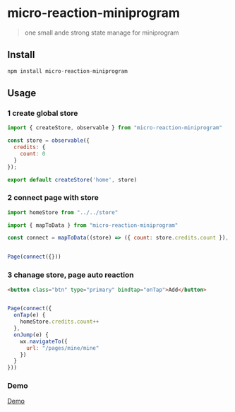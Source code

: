# micro-reaction-miniprogram

> one small ande strong state manage for miniprogram

## Install

```js
npm install micro-reaction-miniprogram
```

## Usage

### 1 create global store

```js
import { createStore, observable } from "micro-reaction-miniprogram"

const store = observable({
  credits: {
    count: 0
  }
});

export default createStore('home', store)
```

### 2 connect page with store

```js
import homeStore from "../../store"

import { mapToData } from "micro-reaction-miniprogram"

const connect = mapToData((store) => ({ count: store.credits.count }), 'home')


Page(connect({}))
```

### 3 chanage store, page auto reaction

```html
<button class="btn" type="primary" bindtap="onTap">Add</button>
```

```js

Page(connect({
  onTap(e) {
    homeStore.credits.count++
  },
  onJump(e) {
    wx.navigateTo({
      url: "/pages/mine/mine"
    })
  }
}))
```

### Demo

<a href="https://si.geilicdn.com/img-42df0000016eaab674490a21924a-unadjust_375_716.gif" target="_blank">Demo</a>

